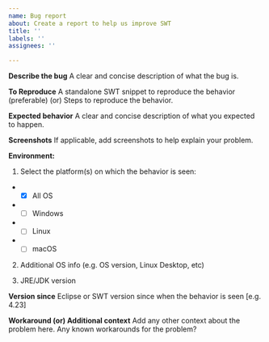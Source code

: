 ```yaml
---
name: Bug report
about: Create a report to help us improve SWT
title: ''
labels: ''
assignees: ''

---
```


**Describe the bug**
A clear and concise description of what the bug is.

**To Reproduce**
A standalone SWT snippet to reproduce the behavior (preferable)
(or) 
Steps to reproduce the behavior.

**Expected behavior**
A clear and concise description of what you expected to happen.

**Screenshots**
If applicable, add screenshots to help explain your problem.

**Environment:**
1. Select the platform(s) on which the behavior is seen:
- - [x] All OS
- - [ ] Windows
- - [ ] Linux
- - [ ] macOS 

2. Additional OS info (e.g. OS version, Linux Desktop, etc)

3. JRE/JDK version
 
**Version since**
 Eclipse or SWT version since when the behavior is seen [e.g. 4.23]

**Workaround (or) Additional context**
Add any other context about the problem here.
Any known workarounds for the problem?
